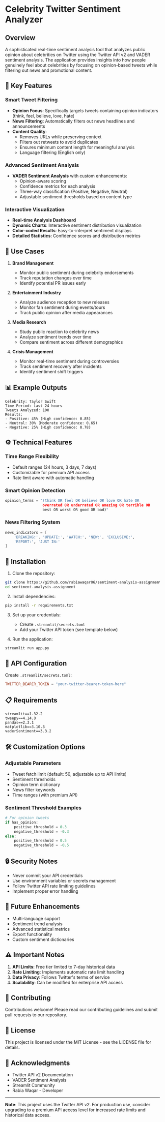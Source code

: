 # Celebrity Twitter Sentiment Analyzer

## Overview
A sophisticated real-time sentiment analysis tool that analyzes public opinion about celebrities on Twitter using the Twitter API v2 and VADER sentiment analysis. The application provides insights into how people genuinely feel about celebrities by focusing on opinion-based tweets while filtering out news and promotional content.

## 🌟 Key Features

### Smart Tweet Filtering
- **Opinion Focus**: Specifically targets tweets containing opinion indicators (think, feel, believe, love, hate)
- **News Filtering**: Automatically filters out news headlines and announcements
- **Content Quality**:
  - Removes URLs while preserving context
  - Filters out retweets to avoid duplicates
  - Ensures minimum content length for meaningful analysis
  - Language filtering (English only)

### Advanced Sentiment Analysis
- **VADER Sentiment Analysis** with custom enhancements:
  - Opinion-aware scoring
  - Confidence metrics for each analysis
  - Three-way classification (Positive, Negative, Neutral)
  - Adjustable sentiment thresholds based on content type

### Interactive Visualization
- **Real-time Analysis Dashboard**
- **Dynamic Charts**: Interactive sentiment distribution visualization
- **Color-coded Results**: Easy-to-interpret sentiment displays
- **Detailed Statistics**: Confidence scores and distribution metrics

## 🎯 Use Cases

1. **Brand Management**
   - Monitor public sentiment during celebrity endorsements
   - Track reputation changes over time
   - Identify potential PR issues early

2. **Entertainment Industry**
   - Analyze audience reception to new releases
   - Monitor fan sentiment during events/tours
   - Track public opinion after media appearances

3. **Media Research**
   - Study public reaction to celebrity news
   - Analyze sentiment trends over time
   - Compare sentiment across different demographics

4. **Crisis Management**
   - Monitor real-time sentiment during controversies
   - Track sentiment recovery after incidents
   - Identify sentiment shift triggers

## 📊 Example Outputs
```
Celebrity: Taylor Swift
Time Period: Last 24 hours
Tweets Analyzed: 100
Results:
- Positive: 45% (High confidence: 0.85)
- Neutral: 30% (Moderate confidence: 0.65)
- Negative: 25% (High confidence: 0.78)
```

## ⚙️ Technical Features

### Time Range Flexibility
- Default ranges (24 hours, 3 days, 7 days)
- Customizable for premium API access
- Rate limit aware with automatic handling

### Smart Opinion Detection
```python
opinion_terms = "(think OR feel OR believe OR love OR hate OR 
                 overrated OR underrated OR amazing OR terrible OR 
                 best OR worst OR good OR bad)"
```

### News Filtering System
```python
news_indicators = [
    'BREAKING:', 'UPDATE:', 'WATCH:', 'NEW:', 'EXCLUSIVE:',
    'REPORT:', 'JUST IN:'
]
```

## 🚀 Installation

1. Clone the repository:
```bash
git clone https://github.com/rabiawaqar06/sentiment-analysis-assignment.git
cd sentiment-analysis-assignment
```

2. Install dependencies:
```bash
pip install -r requirements.txt
```

3. Set up your credentials:
   - Create `.streamlit/secrets.toml`
   - Add your Twitter API token (see template below)

4. Run the application:
```bash
streamlit run app.py
```

## 🔑 API Configuration

Create `.streamlit/secrets.toml`:
```toml
TWITTER_BEARER_TOKEN = "your-twitter-bearer-token-here"
```

## 📋 Requirements
```
streamlit==1.32.2
tweepy==4.14.0
pandas==2.3.1
matplotlib==3.10.3
vaderSentiment==3.3.2
```

## 🛠️ Customization Options

### Adjustable Parameters
- Tweet fetch limit (default: 50, adjustable up to API limits)
- Sentiment thresholds
- Opinion term dictionary
- News filter keywords
- Time ranges (with premium API)

### Sentiment Threshold Examples
```python
# For opinion tweets
if has_opinion:
    positive_threshold = 0.3
    negative_threshold = -0.3
else:
    positive_threshold = 0.5
    negative_threshold = -0.5
```

## 🔒 Security Notes
- Never commit your API credentials
- Use environment variables or secrets management
- Follow Twitter API rate limiting guidelines
- Implement proper error handling

## 🚧 Future Enhancements
- Multi-language support
- Sentiment trend analysis
- Advanced statistical metrics
- Export functionality
- Custom sentiment dictionaries

## ⚠️ Important Notes
1. **API Limits**: Free tier limited to 7-day historical data
2. **Rate Limiting**: Implements automatic rate limit handling
3. **Data Privacy**: Follows Twitter's terms of service
4. **Scalability**: Can be modified for enterprise API access

## 👥 Contributing
Contributions welcome! Please read our contributing guidelines and submit pull requests to our repository.

## 📄 License
This project is licensed under the MIT License - see the LICENSE file for details.

## 🙏 Acknowledgments
- Twitter API v2 Documentation
- VADER Sentiment Analysis
- Streamlit Community
- Rabia Waqar - Developer

---
**Note**: This project uses the Twitter API v2. For production use, consider upgrading to a premium API access level for increased rate limits and historical data access.

